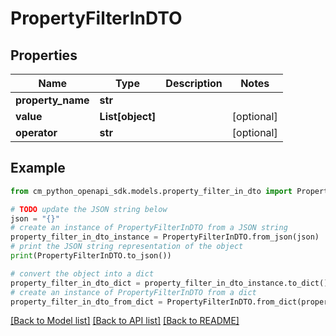 # PropertyFilterInDTO


## Properties

Name | Type | Description | Notes
------------ | ------------- | ------------- | -------------
**property_name** | **str** |  | 
**value** | **List[object]** |  | [optional] 
**operator** | **str** |  | [optional] 

## Example

```python
from cm_python_openapi_sdk.models.property_filter_in_dto import PropertyFilterInDTO

# TODO update the JSON string below
json = "{}"
# create an instance of PropertyFilterInDTO from a JSON string
property_filter_in_dto_instance = PropertyFilterInDTO.from_json(json)
# print the JSON string representation of the object
print(PropertyFilterInDTO.to_json())

# convert the object into a dict
property_filter_in_dto_dict = property_filter_in_dto_instance.to_dict()
# create an instance of PropertyFilterInDTO from a dict
property_filter_in_dto_from_dict = PropertyFilterInDTO.from_dict(property_filter_in_dto_dict)
```
[[Back to Model list]](../README.md#documentation-for-models) [[Back to API list]](../README.md#documentation-for-api-endpoints) [[Back to README]](../README.md)


